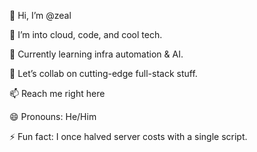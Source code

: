👋 Hi, I’m @zeal

👀 I’m into cloud, code, and cool tech.

🌱 Currently learning infra automation & AI.

💞️ Let’s collab on cutting-edge full-stack stuff.

📫 Reach me right here

😄 Pronouns: He/Him

⚡ Fun fact: I once halved server costs with a single script.
